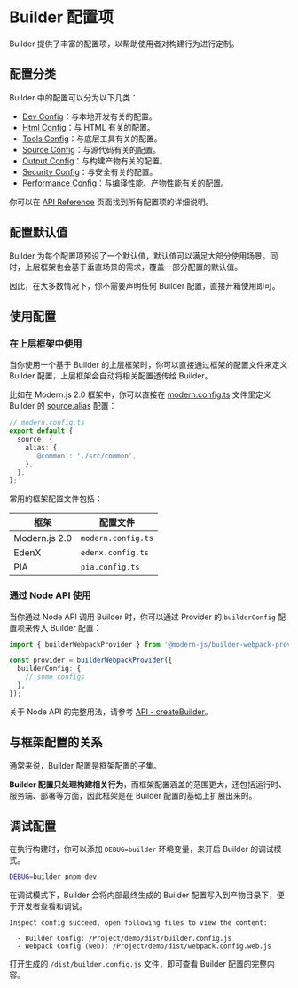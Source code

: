 # Builder 配置项

Builder 提供了丰富的配置项，以帮助使用者对构建行为进行定制。

## 配置分类

Builder 中的配置可以分为以下几类：

- [Dev Config](/api/config-dev.html)：与本地开发有关的配置。
- [Html Config](/api/config-html.html)：与 HTML 有关的配置。
- [Tools Config](/api/config-tools.html)：与底层工具有关的配置。
- [Source Config](/api/config-source.html)：与源代码有关的配置。
- [Output Config](/api/config-output.html)：与构建产物有关的配置。
- [Security Config](/api/config-security.html)：与安全有关的配置。
- [Performance Config](/api/config-performance.html)：与编译性能、产物性能有关的配置。

你可以在 [API Reference](/zh/api/) 页面找到所有配置项的详细说明。

## 配置默认值

Builder 为每个配置项预设了一个默认值，默认值可以满足大部分使用场景。同时，上层框架也会基于垂直场景的需求，覆盖一部分配置的默认值。

因此，在大多数情况下，你不需要声明任何 Builder 配置，直接开箱使用即可。

## 使用配置

### 在上层框架中使用

当你使用一个基于 Builder 的上层框架时，你可以直接通过框架的配置文件来定义 Builder 配置，上层框架会自动将相关配置透传给 Builder。

比如在 Modern.js 2.0 框架中，你可以直接在 [modern.config.ts](https://modernjs.dev/docs/apis/app/config/usage) 文件里定义 Builder 的 [source.alias](/zh/api/config-source.html#source-alias) 配置：

```ts
// modern.config.ts
export default {
  source: {
    alias: {
      '@common': './src/common',
    },
  },
};
```

常用的框架配置文件包括：

| 框架          | 配置文件           |
| ------------- | ------------------ |
| Modern.js 2.0 | `modern.config.ts` |
| EdenX         | `edenx.config.ts`  |
| PIA           | `pia.config.ts`    |

### 通过 Node API 使用

当你通过 Node API 调用 Builder 时，你可以通过 Provider 的 `builderConfig` 配置项来传入 Builder 配置：

```ts
import { builderWebpackProvider } from '@modern-js/builder-webpack-provider';

const provider = builderWebpackProvider({
  builderConfig: {
    // some configs
  },
});
```

关于 Node API 的完整用法，请参考 [API - createBuilder](/zh/api/builder-core.html#createbuilder)。

## 与框架配置的关系

通常来说，Builder 配置是框架配置的子集。

**Builder 配置只处理构建相关行为**，而框架配置涵盖的范围更大，还包括运行时、服务端、部署等方面，因此框架是在 Builder 配置的基础上扩展出来的。

## 调试配置

在执行构建时，你可以添加 `DEBUG=builder` 环境变量，来开启 Builder 的调试模式。

```bash
DEBUG=builder pnpm dev
```

在调试模式下，Builder 会将内部最终生成的 Builder 配置写入到产物目录下，便于开发者查看和调试。

```
Inspect config succeed, open following files to view the content:

  - Builder Config: /Project/demo/dist/builder.config.js
  - Webpack Config (web): /Project/demo/dist/webpack.config.web.js
```

打开生成的 `/dist/builder.config.js` 文件，即可查看 Builder 配置的完整内容。
